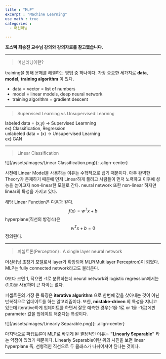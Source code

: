 ```yaml
---
title : "MLP"
excerpt : "Machine Learning"
use_math : true
categories :
  - 머신러닝

---
```

**포스텍 최승진 교수님 강의와 강의자료를 참고했습니다.**  

---
>머신러닝이란?

training을 통해 문제를 해결하는 방법 중 하나이다. 가장 중요한 세가지로 **data**, **model**, **training algorithm** 이 있다.
* data = vector = list of numbers
* model = linear models, deep neural network  
* training algorithm = gradient descent

---
>Supervised Learning vs Unsupervised Learning  

labeled data = (x,y) -> Supervised Learnning  
ex) Classification, Regression  
unlabeled data = (x) -> Unsupervised Learning  
ex) GAN

---
> Linear Classification

![](/assets/images/Linear Classification.png){: .align-center}

사전에 Linear Model을 사용하는 이유는 수학적으로 쉽기 때문이다. 아주 완벽한 Theory가 존재하기 때문에 먼저 Linear하게 풀려고 사람들이 먼저 노력하고 이후에 성능을 높이고자 non-linear한 모델로 간다. neural network 또한 non-linear 하지만 linear의 특성을 가지고 있다.  

해당 Linear Function은 다음과 같다.  
$$f\left( x \right) ={ w }^{ T }x+b$$
hyperplane(직선의 방정식)은 $${ w }^{ T }x+b=0$$ 정의된다.

---
>퍼셉트론(Perceptron) : A single layer neural network  

머신러닝 초창기 모델로서 layer가 확장되어 MLP(Multilayer Perceptron)이 되었다. MLP는 fully connected network라고도 불리운다.  

0보다 크면 1, 작으면 -1로 분류하는데 neural network와 logistic regression에서는 (1,0)을 사용하며 큰 차이는 없다.  


퍼셉트론의 가장 큰 특징은 **iterative algorithm** 으로 한번에 값을 찾아내는 것이 아닌 반복적으로 업데이트를 하는 알고리즘이다. 또한, **mistake-driven** 의 특성을 지니고 있는데 iterative하게 업데이트를 하면서 잘못 예측한 경우(-1을 1로 or 1을 -1로)에만 parameter 값을 업데이트 해준다는 특성이다.

![](/assets/images/Linearly Separable.png){: .align-center}

마지막으로 퍼셉트론이 MLP로 바뀌게 된 결정적인 이유는 **"Linearly Separable"** 라는 약점이 있었기 때문이다. Linearly Separable이란 위의 사진을 보면 linear hyperplane 즉, 선형적인 직선으로 두 클래스가 나뉘어져야 된다는 것이다.

---

